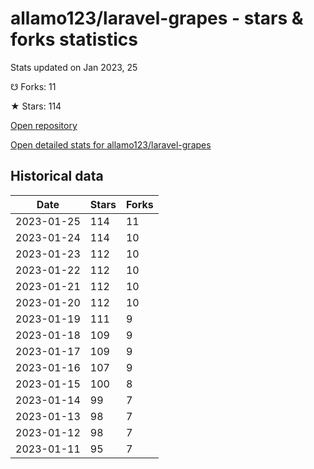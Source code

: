 # allamo123/laravel-grapes - stars & forks statistics

Stats updated on Jan 2023, 25

☋ Forks: 11

★ Stars: 114

[Open repository](https://github.com/allamo123/laravel-grapes)

[Open detailed stats for allamo123/laravel-grapes](https://reviewgithub.com/rep/allamo123/laravel-grapes)

## Historical data
| Date | Stars | Forks |
|------|-------|-------|
| 2023-01-25 | 114 | 11 | 
| 2023-01-24 | 114 | 10 | 
| 2023-01-23 | 112 | 10 | 
| 2023-01-22 | 112 | 10 | 
| 2023-01-21 | 112 | 10 | 
| 2023-01-20 | 112 | 10 | 
| 2023-01-19 | 111 | 9 | 
| 2023-01-18 | 109 | 9 | 
| 2023-01-17 | 109 | 9 | 
| 2023-01-16 | 107 | 9 | 
| 2023-01-15 | 100 | 8 | 
| 2023-01-14 | 99 | 7 | 
| 2023-01-13 | 98 | 7 | 
| 2023-01-12 | 98 | 7 | 
| 2023-01-11 | 95 | 7 | 

